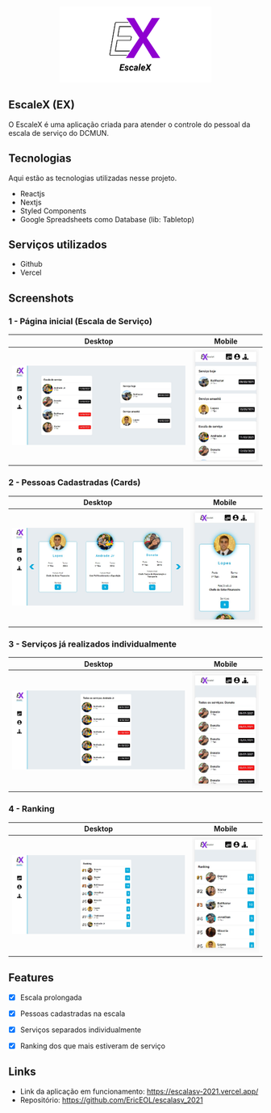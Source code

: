 <p align="center">
  <img src="https://github.com/EricEOL/escalasv_2021/blob/main/public/readme_images/escalex_logo.png" />
</p>

## EscaleX (EX)
 
O EscaleX é uma aplicação criada para atender o controle do pessoal da escala de serviço do DCMUN.
 
 
## Tecnologias 
 
Aqui estão as tecnologias utilizadas nesse projeto.
 
* Reactjs
* Nextjs
* Styled Components
* Google Spreadsheets como Database (lib: Tabletop)
 
 
## Serviços utilizados
 
* Github
* Vercel


## Screenshots
 
### 1 - Página inicial (Escala de Serviço)

| Desktop  |  Mobile  |
| ------------------- | ------------------- |
|  ![Escala_Screen_fs](https://github.com/EricEOL/escalasv_2021/blob/main/public/readme_images/index_fs.jpg) |  ![Escala_Screen_sp](https://github.com/EricEOL/escalasv_2021/blob/main/public/readme_images/index_sp.jpg) |


### 2 - Pessoas Cadastradas (Cards)

| Desktop  |  Mobile  |
| ------------------- | ------------------- |
|  ![Cards_Screen_fs](https://github.com/EricEOL/escalasv_2021/blob/main/public/readme_images/cards_fs.jpg) |  ![Cards_Screen_sp](https://github.com/EricEOL/escalasv_2021/blob/main/public/readme_images/cards_sp.jpg) |


### 3 - Serviços já realizados individualmente

| Desktop  |  Mobile  |
| ------------------- | ------------------- |
|  ![ServicosInd_Screen_fs](https://github.com/EricEOL/escalasv_2021/blob/main/public/readme_images/servicos_militar_fs.jpg) |  ![ServicosInd_Screen_sp](https://github.com/EricEOL/escalasv_2021/blob/main/public/readme_images/servicos_militar_sp.jpg) |


### 4 - Ranking

| Desktop  |  Mobile  |
| ------------------- | ------------------- |
|  ![Ranking_Screen_fs](https://github.com/EricEOL/escalasv_2021/blob/main/public/readme_images/ranking_fs.jpg) |  ![Ranking_Screen_sp](https://github.com/EricEOL/escalasv_2021/blob/main/public/readme_images/ranking_sp.jpg) |


## Features

  - [x] Escala prolongada
  - [x] Pessoas cadastradas na escala
  - [x] Serviços separados individualmente
  - [x] Ranking dos que mais estiveram de serviço
 

## Links
 
  - Link da aplicação em funcionamento: https://escalasv-2021.vercel.app/
  - Repositório: https://github.com/EricEOL/escalasv_2021
